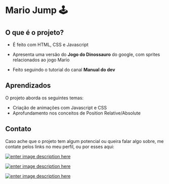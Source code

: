 # Mario Jump 🕹

## O que é o projeto?

- É feito com HTML, CSS e Javascript

- Apresenta uma versão do  **Jogo do Dinossauro** do google, com sprites relacionados ao jogo Mario

- Feito seguindo o tutorial do canal **Manual do dev**

## Aprendizados

O projeto aborda os seguintes temas:
- Criação de animações com Javascript e CSS
- Aprofundamento nos conceitos de Position Relative/Absolute


## Contato

Caso ache que o projeto tem algum potencial ou queira falar algo sobre, me contate pelos links no meu perfil, ou por esses aqui:

<a  href="https://www.linkedin.com/in/nathanguimaraes/">![enter image description here](https://img.shields.io/badge/-Nathan_Guimarães-blue?style=for-the-badge&logo=linkedin)</a>

<a  href="mailto:nathanhguimaraes@gmail.com">![enter image description here](https://img.shields.io/badge/-nathanhguimaraes@gmail.com-pink?style=for-the-badge&logo=gmail)</a>

<a  href="https://linktr.ee/nathanhgo">![enter image description here](https://img.shields.io/badge/-outros_links-blue?style=for-the-badge&logo=linktree)</a>